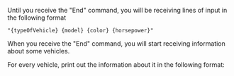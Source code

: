 Until you receive the "End" command, you will be receiving lines of input in the following format

    "{typeOfVehicle} {model} {color} {horsepower}"

When you receive the "End" command, you will start receiving information about some vehicles.

For every vehicle, print out the information about it in the following format:

